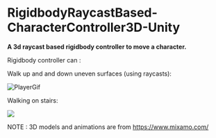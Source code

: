 # RigidbodyRaycastBased-CharacterController3D-Unity

<b>A 3d raycast based rigidbody controller to move a character.</b>

Rigidbody controller can :

Walk up and and down uneven surfaces (using raycasts):

![PlayerGif](https://github.com/chetan-code/RigidbodyRaycastBased-CharacterController3D-Unity/blob/master/Assets/GithubGifs/PlayerGif.gif)

Walking on stairs:

![](https://github.com/chetan-code/RigidbodyRaycastBased-CharacterController3D-Unity/blob/master/Assets/GithubGifs/walkingstairs.gif)

NOTE : 3D models and animations are from https://www.mixamo.com/
